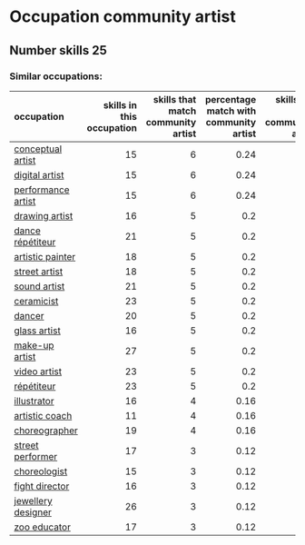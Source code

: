 # Occupation community artist
## Number skills 25
### Similar occupations:
| occupation                                  |   skills in this occupation |   skills that match community artist |   percentage match with community artist |   skills not in community artist |
|:--------------------------------------------|----------------------------:|-------------------------------------:|-----------------------------------------:|---------------------------------:|
| [conceptual artist](conceptual_artist.md)   |                          15 |                                    6 |                                     0.24 |                                9 |
| [digital artist](digital_artist.md)         |                          15 |                                    6 |                                     0.24 |                                9 |
| [performance artist](performance_artist.md) |                          15 |                                    6 |                                     0.24 |                                9 |
| [drawing artist](drawing_artist.md)         |                          16 |                                    5 |                                     0.2  |                               11 |
| [dance répétiteur](dance_répétiteur.md)     |                          21 |                                    5 |                                     0.2  |                               16 |
| [artistic painter](artistic_painter.md)     |                          18 |                                    5 |                                     0.2  |                               13 |
| [street artist](street_artist.md)           |                          18 |                                    5 |                                     0.2  |                               13 |
| [sound artist](sound_artist.md)             |                          21 |                                    5 |                                     0.2  |                               16 |
| [ceramicist](ceramicist.md)                 |                          23 |                                    5 |                                     0.2  |                               18 |
| [dancer](dancer.md)                         |                          20 |                                    5 |                                     0.2  |                               15 |
| [glass artist](glass_artist.md)             |                          16 |                                    5 |                                     0.2  |                               11 |
| [make-up artist](make-up_artist.md)         |                          27 |                                    5 |                                     0.2  |                               22 |
| [video artist](video_artist.md)             |                          23 |                                    5 |                                     0.2  |                               18 |
| [répétiteur](répétiteur.md)                 |                          23 |                                    5 |                                     0.2  |                               18 |
| [illustrator](illustrator.md)               |                          16 |                                    4 |                                     0.16 |                               12 |
| [artistic coach](artistic_coach.md)         |                          11 |                                    4 |                                     0.16 |                                7 |
| [choreographer](choreographer.md)           |                          19 |                                    4 |                                     0.16 |                               15 |
| [street performer](street_performer.md)     |                          17 |                                    3 |                                     0.12 |                               14 |
| [choreologist](choreologist.md)             |                          15 |                                    3 |                                     0.12 |                               12 |
| [fight director](fight_director.md)         |                          16 |                                    3 |                                     0.12 |                               13 |
| [jewellery designer](jewellery_designer.md) |                          26 |                                    3 |                                     0.12 |                               23 |
| [zoo educator](zoo_educator.md)             |                          17 |                                    3 |                                     0.12 |                               14 |
